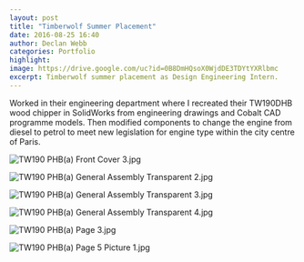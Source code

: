 ```yaml
---
layout: post
title: "Timberwolf Summer Placement"
date: 2016-08-25 16:40
author: Declan Webb
categories: Portfolio
highlight:
image: https://drive.google.com/uc?id=0B8DmHQsoX0WjdDE3TDYtYXRlbmc
excerpt: Timberwolf summer placement as Design Engineering Intern.
---
```

Worked in their engineering department where I recreated their TW190DHB wood chipper in SolidWorks from engineering drawings and Cobalt CAD programme models. 
Then modified components to change the engine from diesel to petrol to meet new legislation for engine type within the city centre of Paris. 

![TW190 PHB(a) Front Cover 3.jpg](https://drive.google.com/uc?id=0B8DmHQsoX0Wja3NScWhUWGpIcG8)

![TW190 PHB(a) General Assembly Transparent 2.jpg](https://drive.google.com/uc?id=0B8DmHQsoX0WjdDE3TDYtYXRlbmc)

![TW190 PHB(a) General Assembly Transparent 3.jpg](https://drive.google.com/uc?id=0B8DmHQsoX0Wjd0V4bVpCX0JXMzQ)

![TW190 PHB(a) General Assembly Transparent 4.jpg](https://drive.google.com/uc?id=0B8DmHQsoX0WjNVZKaU45V25mdzQ)

![TW190 PHB(a) Page 3.jpg](https://drive.google.com/uc?id=0B8DmHQsoX0WjVl9tS3B2YUhxZ2M)

![TW190 PHB(a) Page 5 Picture 1.jpg](https://drive.google.com/uc?id=0B8DmHQsoX0WjVDlzcVhZYzAwQTQ)
